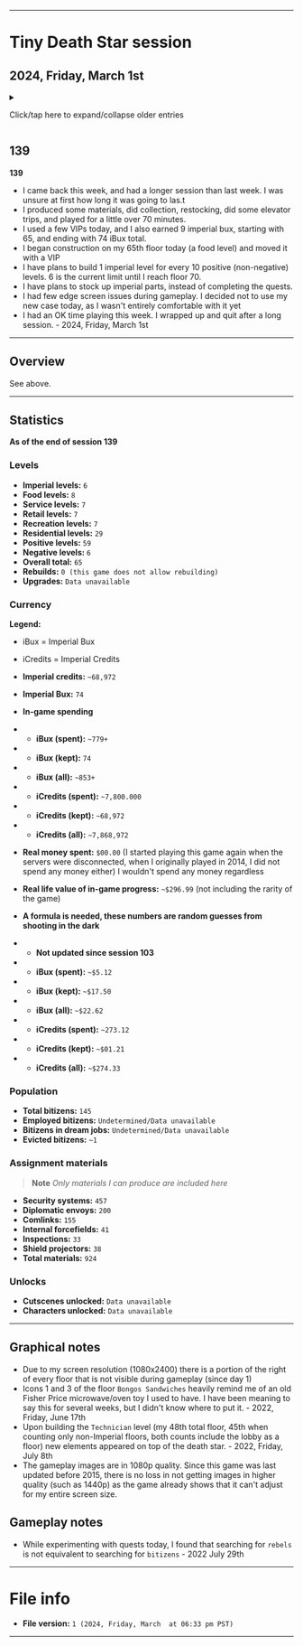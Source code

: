 
***

# Tiny Death Star session

## 2024, Friday, March 1st

<!-- I had a normal length session today, doing some elevator trips, restocking, and working on some difficult assignments (assignments that take a very long time to complete, for me, this means 4 weeks or longer) I finished 1 assignment today, but also felt like the game isn't giving me money for the time I was away. I will have to check previous screenshots. !-->

<details><summary><p>Click/tap here to expand/collapse older entries</p></summary>

## 01

**01**

I had a very long session again today. I made lots of progress, did elevator trips, restocked, and worked on difficult assignments. I unlocked a 3rd assignment, and it is incredibly difficult. At the current rate, it will take me at least 6 months to finish.

Today, I built a new floor, and also upgraded my elevator, and had an extended session. I upgraded the Mon Cala aquarium twice as well. I did not do any objectives or quests today. - July 16th 2021

## 02

**02**

I had an extremely long session today, I made lots of progress, did elevator trips, restocked, and worked on difficult assignments. I unlocked a 3rd assignment last week, and it is incredibly difficult. At the current rate, it will take me at least 6 months to finish.

Today, I did several searches, gave 2 bitizens their dream jobs, produced additional stock (more than normal) and produced several materials. - July 23rd 2021

## 03

**03**

I had an extremely long session today, and made lots of progress. I produced many materials, did collection, restocking, tons of elevator trips, and played for nearly an hour - July 30th 2021

## 04

**04**

I had an extremely long session again today, and made lots of progress. I produced many materials, did collection, restocking, tons of elevator trips, and played for an hour or more - August 6th 2021

## 05

**05**

I had an extremely long session yet again today, and made lots of progress. I produced some materials, did collection, restocking, tons of elevator trips, and played for nearly an hour. I used several VIPs today, and earned some imperial bux, and moved in 5 new residents on a new floor. - August 13th 2021

## 06

**06**

I had an extremely long session yet again today, and made lots of progress. I produced some materials, did collection, restocking, tons of elevator trips, and played for nearly an hour. I used some VIPs today, and earned some imperial bux, and made some progress, although the game crashed once. I began construction on a new residential floor. - August 20th 2021

## 07

**07**

I had an extremely long session yet again today, and made lots of progress. I produced some materials, did collection, restocking, tons of elevator trips, and played for nearly an hour. I used some VIPs today, and earned some imperial bux, and made some progress. - August 28th 2021

## 08

**08**

I didn't really feel like playing today, so I just got some progress, wrapped up and quit. - 2021 September 3rd

## 09

**09**

I had an extremely long session yet again today, and made lots of progress. I produced some materials, did collection, restocking, tons of elevator trips, and played for nearly an hour. I used some VIPs today, and earned some imperial bux, began building a new floor, and made some progress. - 2021 September 10th

## 10

**10**

I had an extremely long session yet again today, and made lots of progress. I produced some materials, did collection, restocking, tons of elevator trips, and played for nearly an hour. I used many VIPs today, and earned 1 imperial bux. I didn't build any new floors, but my residential floor finished construction and I moved in 5 residents, moved the floor, completed 2 quests, and made some progress. - 2021 September 17th

## 11

**11**

I had an my longest session to date today, and made lots of progress. I produced several materials, did collection, restocking, tons of elevator trips, and played for over an hour. I used 1 VIP today, and earned 6 imperial bux. I began construction on my +32nd floor, which will be a residential level. I made lots of progress today. - 2021 September 24th

## 12

**12**

I had a very long session again today, and made lots of progress. I produced some materials, did collection, restocking, tons of elevator trips, and played for nearly an hour. I used a few  VIPs today, and earned 4 imperial bux. I didn't build any new floors, but my residential floor finished construction and I moved in 5 residents, moved the floor, and finished the objective that has taken over a month to complete. I didn't collect the reward though, I am saving that for next week. - 2021 October 1st

<!-- Notes 2021.10.08
tds

goals

Complete all 3 objectives at once
Build all residential floors before building other floor types

!-->

## 13

**13**

I had a very long session again today, and made lots of progress. I produced some materials, did collection, restocking, tons of elevator trips, and played for nearly an hour. I used a few  VIPs today, and earned several imperial bux. I have decided to continue producing materials and earn more money. I intend to complete all 3 objectives on the same day, but I need several more diplomatic envoys first. I also have a plan to build all residential floor types before building other floor types (the only exception for this rule is imperial floors) - 2021 October 8th

## 14

**14**

I had a very long session again today, and made some progress. I produced some materials, did collection, restocking, tons of elevator trips, and played for nearly an hour. I used a few  VIPs today, and earned several imperial bux. I have decided to continue producing materials and earn more money. I intend to complete all 3 objectives on the same day, but I need several more diplomatic envoys first. I also have a plan to build all residential floor types before building other floor types (the only exception for this rule is imperial floors) I began construction on a new residential floor today, but the session went slowly, as I was dealing with the common cold during it, along with a lack of sleep. The game glitched out at the very end, and the elevators up button got stuck, and I couldn't get it unstuck without closing the app, so I quit. - 2021 October 15th

## 15

**15**

I had a very long session again today, and made some progress. I produced some materials, did collection, restocking, tons of elevator trips, and played for nearly an hour. I used a few VIPs today, and earned several imperial bux. I finally completed all 3 objectives on the same day today. I also have a plan to build all residential floor types before building other floor types (the only exception for this rule is imperial floors) I began construction on a new residential floor last week, it finished construction last week/6 days ago, and I moved in 5 new residents today. I now have 100 residents, triple digits. I feared the game glitch that happened last week at the very end, and the elevators up button got stuck, and I couldn't get it unstuck without closing the app. It didn't reoccur today.

I didn't have any Internet at all today. The games currency store has been shut down for years, and I have found that it still attempts to connect, as when I tried to connect, it gave me an error message, rather than looping indefinitely. So it must be tied to some Wi-Fi connection type still, or that is the general message. - 2021 October 22nd

## 16

**16**

I had a very long session again today, and made some progress. I produced some materials, did collection, restocking, tons of elevator trips, and played for nearly an hour. I used a few VIPs today, and earned a few imperial bux. I was paranoid throughout the session that my progress would be erased, similar to the previous game (Virtual City Playground) and also because it really felt like I began building a new residential floor last week, but it wasn't there today. I have a plan to build all residential floor types before building other floor types (the only exception for this rule is imperial floors) - 2021 October 29th

## 17

**17**

I had a very long session again today, and made some progress. I produced some materials, did collection, restocking, tons of elevator trips, and played for nearly an hour. I used a few VIPs today, and earned a few imperial bux. I have a plan to build all residential floor types before building other floor types (the only exception for this rule is imperial floors) - 2021 Friday November 5th

## 18

**18**

I had a very long session again today, and made some progress. I produced some materials, did collection, restocking, tons of elevator trips, and played for nearly an hour. It got a bit tedious near the end. I used a couple VIPs today, and earned a couple imperial bux. I have a plan to build all residential floor types before building other floor types (the only exception for this rule is imperial floors) - 2021 Friday November 12th

## 19

**19**

I had a very long session again today, and made some progress. I produced some materials, did collection, restocking, tons of elevator trips, and played for nearly an hour. I used a couple VIPs today, and earnedseveral imperial bux. I have a plan to build all residential floor types before building other floor types (the only exception for this rule is imperial floors) I began construction on a new floor today, and confirmed that the level mover can move a floor that is currently under construction. I also completed 1 quest today. - 2021 Friday November 19th

## 20

**20**

I had a very long session again today, and made some progress. I produced some materials, did collection, restocking, tons of elevator trips, and played for nearly an hour. I used a couple VIPs today, and earned a couple imperial bux. I have a plan to build all residential floor types before building other floor types (the only exception for this rule is imperial floors) I did not begin construction on a new floor today. I also completed 1 quest today. I upgraded the aquarium today, and had a decent time playing. - 2021 Friday November 26th

## 21

**21**

I had a very long session again today, and made some progress. I produced some materials, did collection, restocking, did tons of elevator trips, and played for about an hour. I used a couple VIPs today, and earned a few imperial bux. I have a plan to build all residential floor types before building other floor types (the only exception for this rule is imperial floors) I did not begin construction on a new floor today. I also upgraded the aquarium today, and had a good time playing. - 2021 Friday, December 3rd

## 22

**22**

I had a very long session again today, and made some progress. I produced some materials, did collection, restocking, did tons of elevator trips, and played for about an hour. I used a few VIPs today, and earned a few imperial bux. I have a plan to build all residential floor types before building other floor types (the only exception for this rule is imperial floors) I began construction on a new floor today. I also used 2 delivery men VIPs today, before using the first one, I waited 15 minutes, occasionally checking back as I did other things. I had a good time playing. - 2021 Friday, December 10th

## 23

**23**

I had a very long session again today, and made some progress. I produced some materials, did collection, restocking, did tons of elevator trips, and played for about an hour. I used a few VIPs today, and earned a few imperial bux. I have a plan to build all residential floor types before building other floor types (the only exception for this rule is imperial floors) I did not beinn construction on a new floor today. A new residential floor finished construction, and I moved in 2 residents. I also upgraded my elevator today, and upgraded the Mon Cala Aquarium. I had a good time playing. - 2021 Friday, December 17th

## 24

**24**

I had a very long session again today, and made some progress. I produced some materials, did collection, restocking, did tons of elevator trips, and played for about an hour. I used a few VIPs today, and earned a few imperial bux. I have a plan to build all residential floor types before building other floor types (the only exception for this rule is imperial floors) I began construction on a new residential floor today. I had a good time playing. - 2021 Friday, December 24th

## 25

**25**

I had a very long session again today, and made little progress. I produced some materials, did collection, restocking, did tons of elevator trips, and played for about an hour. I used a few VIPs today, and earned a few imperial bux. I have a plan to build all residential floor types before building other floor types (the only exception for this rule is imperial floors) a residential floor finished construction, and I moved in 5 new bitizens. I had a good time playing. - 2021 Friday, December 31st

## 26

**26**

I had a very long session again today, and made little progress. I produced some materials, did collection, restocking, did tons of elevator trips, and played for about an hour. I used a few VIPs today, and earned a few imperial bux. I have a plan to build all residential floor types before building other floor types (the only exception for this rule is imperial floors) I did not build any new floors today, and I produced few materials. I had a good time playing. - 2022, Friday, January 7th

## 27

**27**

I had a very long session again today, and made little progress. I produced some materials, did collection, restocking, did tons of elevator trips, and played for about an hour. I used a few VIPs today, and earned a few imperial bux (only 4 bux total) I have a plan to build all residential floor types before building other floor types (the only exception for this rule is imperial floors) I did not build any new floors today, and I produced few materials. I had a good time playing. The game crashed once, as the elevator got stuck. I restarted the game and continued.  - 2022, Friday, January 14th

## 28

**28**

I had a very long session again today, and made some progress. I produced some materials, did collection, restocking, did tons of elevator trips, and played for about an hour. I used a few VIPs today, and earned several imperial bux. I have a plan to build all residential floor types before building other floor types (the only exception for this rule is imperial floors) I began construction on 1 new residential floor today, and moved it down. It is my 25th residential level. I also unlocked 2 characters in the character index, and I produced few materials. I had a good time playing. The game did not crash this week. - 2022, Friday, January 21st

## 29

**29**

I had a very long session again today, and made some progress. I produced some materials, did collection, restocking, did tons of elevator trips, and played for about an hour. I used a few VIPs today, and earned a few imperial bux. I have a plan to build all residential floor types before building other floor types (the only exception for this rule is imperial floors) I moved in 5 new residents today, and moved my Rebos Karaeoke to the recreational level, to complete a quest, and also because my tower needed sorting. I used the upgrader VIP twice on the Duct repair floor, raising it to level 4, and I also produced some materials. I had a good time playing. The game did not crash this week. - 2022, Friday, January 28th

## 30

**30**

I had a very long session again today, and made some progress. I produced some materials, did collection, restocking, did tons of elevator trips, and played for about an hour. I used a couple VIPs today, and earned a few imperial bux. I have a plan to build all residential floor types before building other floor types (the only exception for this rule is imperial floors) I did not move in any new residents or build any new floors today. I had a good time playing again this week. The game did not crash again this week. - 2022, Friday, February 4th

## 31

**31**

I had a very long session again today, and made some progress. I produced some materials, did collection, restocking, did tons of elevator trips, and played for about an hour. I used a couple VIPs today, and earned a few imperial bux. I have a plan to build all residential floor types before building other floor types (the only exception for this rule is imperial floors) I did not move in any new residents or build any new floors today, but I got really close to building a new floor. I got to see both Chewbacca cutscenes today for the first time, they are harder to capture via screenshots compared to the Luke Skywalker cutscenes. I had a good time playing again this week. The game did not crash again this week. - 2022, Friday, February 11th

## 32

**32**

I had a very long session again today, and made some progress. I produced some materials, did collection, restocking, did tons of elevator trips, and played for about an hour. I used a couple of VIPs today, and earned a few imperial bux. I have a plan to build all residential floor types before building other floor types (the only exception for this rule is imperial floors) I did not move in any new residents today, but began building a new residential floor. I also unlocked a new species today. I had a good time playing again this week. The game did not crash again this week. - 2022, Friday, February 18th

## 33

**33**

I had a very long session again today, and made some progress. I produced some materials, did collection, restocking, did tons of elevator trips, and played for about an hour. I used a couple of VIPs today, and earned a few imperial bux. I have a plan to build all residential floor types before building other floor types (the only exception for this rule is imperial floors) I finished building a new floor today, and filled it with 5 residents today. I also unlocked a new species today. I had a good time playing again this week. I finished the 3 assignments finally. The game did not crash again this week. - 2022, Friday, February 25th

<!-- Notes 2022 March 4th
max amount of residential levels for now, food level built instead
lots of spies today
!-->

## 34

**34**

I had a very long session again today, and made some progress. I produced some materials, did collection, restocking, did tons of elevator trips, and played for about an hour. I used a couple of VIPs today, and earned a few imperial bux. My plan for building all residential floors first failed, as the game says I need to create other floors before continuing, so today I began construction on a new food floor. I received some new assignments today, they are going to take months to complete. I captured lots of spies today. I had a good time playing again this week. The game did not crash again this week. - 2022, Friday, March 4th

<!-- Notes 2022 March 11th
None
!-->

## 35

**35**

I had a very long session again today, and made some progress. I produced some materials, did collection, restocking, did tons of elevator trips, and played for about an hour. I used a couple of VIPs today, and earned a few imperial bux. My plan for building all residential floors first failed, as the game says I need to create other floors before continuing, so today A new food floor (Bongo Sandwiches) finished construction. I did not build any new floors today. At the end of the session, a deliveryman VIP came, and I waited the last 10 minutes of the comlink construction time out, then used it. I unlocked a few species today. I had a good time playing again this week. The game did not crash again this week. - 2022, Friday, March 11th

<!-- Notes 2022 March 18th
None
!-->

## 36

**36**

I had a very long session again today, and made some progress. I produced some materials, did collection, restocking, did tons of elevator trips, and played for about an hour. I used a couple of VIPs today, and earned 6 imperial bux. My plan for building all residential floors first failed, as the game says I need to create other floors before continuing. I did not build any new floors today. I had a good time playing again this week. The game did not crash again this week. - 2022, Friday, March 18th

<!-- Notes 2022 March 25th
None
!-->

## 37

**37**

I had a very long session again today, and made some progress. I produced some materials, did collection, restocking, did tons of elevator trips, and played for about an hour. I used a couple of VIPs today, and earned 3 imperial bux. My plan for building all residential floors first failed, as the game says I need to create other floors before continuing. I began building a new retail floor today. I had a good time playing again this week. The game did not crash again this week. - 2022, Friday, March 25th

## 38

**38**

I had a very long session again today, and made some progress. I produced some materials, did collection, restocking, did tons of elevator trips, and played for about an hour. I used a couple of VIPs today, and earned several imperial bux. My plan for building all residential floors first failed, as the game says I need to create other floors before continuing. I did not build any new floors this week. I upgraded 1 floor, and I have plans to stock up imperial parts, instead of completing the quests. I had a good time playing again this week. The game did not crash again this week. - 2022, Friday, April 1st

## 39

**39**

I had a very long session again today, and made some progress. I produced some materials, did collection, restocking, did tons of elevator trips, and played for about an hour. I used a couple of VIPs today, and earned several imperial bux. My plan for building all residential floors first failed, as the game says I need to create other floors before continuing. I did not build any new floors again this week. My strategy for elevator delivery today was: `<32` = Imperial `>31` = Deliver to the desired level. I have plans to stock up imperial parts, instead of completing the quests. I had a good time playing again this week. The game did not crash again this week. - 2022, Friday, April 8th

## 40

**40**

I had a very long session again today, and made minor progress. I produced some materials, did collection, restocking, did tons of elevator trips, and played for about an hour. I used a couple of VIPs today, and earned a few imperial bux. I did not build any new floors again this week. I have plans to stock up imperial parts, instead of completing the quests. I had a good time playing again this week. The game did not crash yet again this week. - 2022, Friday, April 15th

## 41

**41**

I had a very short session this week, and made minor progress. I just didn't really feel like playing this week, so the session was over 20 minutes shorter than normal. I produced some materials, did collection, restocking, did some elevator trips, and played for about half an hour. I used a couple of VIPs today, and earned a few imperial bux. I began to build a new floor (service) this week. I have plans to stock up imperial parts, instead of completing the quests. I had a good time playing again this week. The game did not crash yet again this week. - 2022, Friday, April 22nd

## 42

**42**

I had a short session again this week, and made minor progress. I still felt like playing, just not as much, so the session was over 20 minutes shorter than the previous normal. I produced some materials, did collection, restocking, did some elevator trips, and played for about half an hour. I used 1 VIP today, and earned a few imperial bux. I had a new floor finish construction (Imperial Court) I have plans to stock up imperial parts, instead of completing the quests. I had a good time playing again this week. The game did not crash yet again this week. I do not intend to play on Star Wars day (**May** the **4th** be with you) - 2022, Friday, April 29th

## 43

**43**

I had a short session again this week, and made minor progress. I still felt like playing, just not as much, so the session was over 20 minutes shorter than the previous normal. I produced some materials, did collection, restocking, did some elevator trips, and played for about half an hour. I used 1 VIP today, and earned 1 imperial bux. I did not build any new floors today. I have plans to stock up imperial parts, instead of completing the quests. I had a good time playing again this week. The game did not crash yet again this week. - 2022, Friday, May 6th

## 44

**44**

I had a short session again this week, and made minor progress. I still felt like playing, just not as much, so the session was over 20 minutes shorter than the previous normal. I produced some materials, did collection, restocking, did some elevator trips, and played for about half an hour. I didn't use any VIPs today, but I did earn 3 imperial bux. I did not build any new floors today. I have plans to stock up imperial parts, instead of completing the quests. I had a good time playing again, and the game did not crash yet again this week. - 2022, Friday, May 13th

## 45

**45**

I had a short session again this week, and made minor progress. I still felt like playing, just not as much, so the session was over 20 minutes shorter than the previous normal. I produced some materials, did collection, restocking, did some elevator trips, and played for about half an hour. I took a break during the session to do something as well. I used a couple VIPs today, but I did earn 4 imperial bux. I began construction a new floor today (the floor type is recreation) I have plans to stock up imperial parts, instead of completing the quests. I had a good time playing again, and the game did not crash yet again this week. - 2022, Friday, May 20th

## 46

**46**

I had a short session again this week, and made minor progress. I still felt like playing, just not as much, so the session was over 20 minutes shorter than the previous normal. I produced some materials, did collection, restocking, did some elevator trips, and played for a little over half an hour. I used a single VIP today, and I also earned 5 imperial bux. A new floor (Pet Emporium) finished construction, and I hired 3 workers. I have plans to stock up imperial parts, instead of completing the quests. I had a good time playing again, and the game did not crash yet again this week. - 2022, Friday, May 27th

## 47

**47**

I had a short session again this week, and made minor progress. I still felt like playing, just not as much, so the session was over 20 minutes shorter than the previous normal. I produced some materials, did collection, restocking, did some elevator trips, and played for a little over half an hour. I used a few VIPs today, and I also earned 11 imperial bux.. I have plans to stock up imperial parts, instead of completing the quests. I had a good time playing again, and the game did not crash yet again this week. - 2022, Friday, June 3rd

## 48

**48**

I had a longer session this week, and made minor progress. I didn't feel like playing at first, but enjoyed the session more over time, so todays session was a bit longer. I produced some materials, did collection, restocking, did some elevator trips, and played for a little over half an hour. I used a few VIPs today, and I also earned a few imperial bux. and began construction on the 47th floor (the fifth food level) it will be ready by next weeks session. I have plans to stock up imperial parts, instead of completing the quests. I had a good time playing again, and the game did not crash yet again this week. - 2022, Friday, June 10th

## 49

**49**

I had a longer session this week, and made minor progress. I purposefully made the session shorter, even though my interest was higher. I had things to do today. I produced some materials, did collection, restocking, did some elevator trips, and played for a little over half an hour. I used 1 VIP today, and I also earned a couple imperial bux. My 47th floor finished construction (Ithorian Food) and I employed 3 bitizens. I completed several quests today. I have plans to stock up imperial parts, instead of completing the quests. I had a good time playing again, and the game did not crash yet again this week. - 2022, Friday, June 17th

## 50

**50**

I had a longer session this week, and made minor progress. I produced some materials, did collection, restocking, did some elevator trips, and played for a little over half an hour. I used 2 VIPs today, and I also earned a couple imperial bux. My 47th floor finished construction. I completed a couple quests today. I have plans to stock up imperial parts, instead of completing the quests. I had a good time playing again, and the game did not crash yet again this week. - 2022, Friday, June 24th

## 51

**51**

I had a normal length session this week, and made minor progress. I produced some materials, did collection, restocking, did some elevator trips, and played for a little over half an hour. I used 2 VIPs today, and I also earned 1 imperial bux. My 47th floor finished construction. I have plans to stock up imperial parts, instead of completing the quests. I had a good time playing again, and the game did not crash yet again this week. - 2022, Friday, July 1st

## 52

**52**

I had a longer session this week, and made minor progress. I produced some materials, did collection, restocking, did some elevator trips, and played for about an hour. I used a few VIPs today, and I also earned several imperial bux. I began construction on a 48th floor (type: service) and now, there are more Star Wars elements on top of the Death Star (including an AT-AT (All Terrain Armored Transport)) I can't figure out if I reached a certain milestone number of floors (48) the specific floor had some special perks, or something else. I have plans to stock up imperial parts, instead of completing the quests. I had an extended session this week. I had a good time playing again, and the game did not crash yet again this week. - 2022, Friday, July 8th

## 53

**53**

I had a shorter session this week, and made minor progress. I produced some materials, did collection, restocking, did some elevator trips, and played for less than an hour. I used a 1 VIP today, and I also earned a few imperial bux. I would like to make a correction to last weeks observation: what I thought was an AT-AT that appeared on my tower may be something else completely, but I don't know what it is.

Upon hiring bitizens at the new `Technician` level, I was able to put all 3 workers in their dream job, something I am doing for the first time in this game.

I have plans to stock up imperial parts, instead of completing the quests. I had a shorter session this week. I had a good time playing again, and the game did not crash yet again this week. - 2022, Friday, July 15th

## 54

**54**

I had a much longer session this week, and made minor progress. I produced some materials, did collection, restocking, did some elevator trips, and played for well over an hour. I used a few VIPs today, and I also earned 8 imperial bux. I have plans to stock up imperial parts, instead of completing the quests. I had a good time playing again, and the game did not crash yet again this week. - 2022, Friday, July 22nd

## 55

**55**

I had a shorter session this week, and made minor progress. I produced some materials, did collection, restocking, did some elevator trips, and played for about an hour. I used a few VIPs today, and I also earned 9 imperial bux. I began building a new floor today (type: `service`) I have plans to stock up imperial parts, instead of completing the quests. I worked on quests later in the session. I had a good time playing again, and the game did not crash yet again this week. - 2022, Friday, July 29th

## 56

**56**

I skipped my weekly session this week due to time and battery issues. - 2022, Friday, August 5th

## 57

**57**

I had a very long length session this week, and made minor progress. I produced some materials, did collection, restocking, did some elevator trips, and played for about an hour. I used a couple VIPs today, and I also earned 7 imperial bux. I did not build any new levels today, but a new level finished construction (imperial grocer) and I employed 3 bitizens. I have plans to stock up imperial parts, instead of completing the quests. I had a good time playing again, and the game did not crash yet again this week. - 2022, Friday, August 12th

## 58

**58**

I had a very long length session this week, and made minor progress. I produced some materials, did collection, restocking, did some elevator trips, and played for about an hour. I used a few VIPs today, and I also earned 5 imperial bux. I did not build any new levels today. At one point in my session, I rapidly completed 3 quests, it was almost like they were lined up for me. I have plans to stock up imperial parts, instead of completing the quests. I had a good time playing again, and the game did not crash yet again this week. - 2022, Friday, August 19th

## 59

**59**

I skipped my weekly session this week due to time and battery issues. - 2022, Friday, August 26th

## 60

**60**

I skipped my weekly session again this week due to time and battery issues. I just didn't feel like playing. - 2022, Friday, September 2nd

## 61

**61**

I skipped my weekly session yet again this week. I just didn't feel like playing, there were no battery or time issues. - 2022, Friday, September 9th

## 62-86

**62-86**

I skipped my weekly session yet again this week. I just didn't feel like playing, there were also battery and time issues. - 2022, Friday, September 16th to 2023, Friday, February 24th (27 consecutive sessions skipped, as of 2023, Friday, February 24th)

## 87

**87**

I skipped my weekly session yet again this week, as I didn't have the time, and didn't feel like playing. However, I am going on a couple very long car rides next week (totaling over 8 hours) and I feel like I am going to resume playing this game next week. - 2023, Friday, March 3rd (28 consecutive sessions skipped, as of 2023, Friday, March 3rd)

## 88

**88**

I had a very long length session this week, returning after a 28 week hiatus, and made some progress. I produced some materials, did collection, restocking, did some elevator trips, and played for over 2 hours. I used a few VIPs today, and I also earned 15 imperial bux. I began building my 50th floor today (a recreation floor) and earned an achievement for building 50 levels. I have plans to stock up imperial parts, instead of completing the quests. I had a good time playing again, and the game did not crash yet again this week. - 2023, Friday, March 10th

## 89

**89**

I had a very long length session this week, and made some progress. I produced some materials, did collection, restocking, did some elevator trips, and played for over 2.1 hours. I used a few VIPs today, and I also earned 21 imperial bux, ending with 245 iBux total. My 50th floor finished construction, and I moved in new employees and completed a couple quests. I have plans to stock up imperial parts, instead of completing the quests. I had a good time playing again, and the game did not crash yet again this week. - 2023, Friday, March 17th

## 90

**90**

I had a very long length session this week, and made some progress. I produced some materials, did collection, restocking, did some elevator trips, and played for over 2.2 hours. I used a few VIPs today, and I also earned 25 imperial bux, ending with 270 iBux total. I began construction on my 51st floor, and produced lots of materials. Palpatine and Dengar visited my Death Star and were unlocked today. I also unlocked a cutscene from the Holonet Cineplex. I now have over 256 security systems stocked up. I have plans to stock up imperial parts, instead of completing the quests. I had a good time playing again, and the game did not crash yet again this week. - 2023, Friday, March 24th

## 91

**91**

I had a long length session this week, and made some progress. I produced some materials, did collection, restocking, did some elevator trips, and played for less than 1.5 hours. I used a few VIPs today, and I also earned 10 imperial bux, ending with 280 iBux total. I upgraded some levels, produced materials that took longer, as I planned to have a much shorter session (but failed on this goal) and did the usual gameplay. 3 rebels in a row visited my death star, none of them were caught today. I have plans to stock up imperial parts, instead of completing the quests. I had a good time playing again, and the game did not crash yet again this week. - 2023, Friday, March 31st

## 92

**92**

I had a very long length session this week, and made some progress. I produced some materials, did collection, restocking, did some elevator trips, and played for over 2 hours. I used a few VIPs today, and I also earned 15 imperial bux, ending with 292 iBux total, spending 3. I upgraded some levels, and produced materials that took longer, as I planned to have a much shorter session (but failed on this goal) and did the usual gameplay. I began construction on my 52nd level (a 6th service level) spending some bux to get to this goal without spending too much extra time. I have plans to stock up imperial parts, instead of completing the quests. I had a good time playing again, and the game did not crash yet again this week. - 2023, Friday, April 7th

## 93

**93**

I had a very long length session this week, and made some progress. I produced some materials, did collection, restocking, did some elevator trips, and played for over 2 hours. I used a few VIPs today, and I also earned 14 imperial bux, ending with 306 iBux total, spending 0. I upgraded some levels. Both today and yesterday, I played while doing a full hard drive backup. I did the usual gameplay. I employed 3 new bitizens in my new service level (`Marriage room`) I have plans to stock up imperial parts, instead of completing the quests. I had a good time playing again, and the game did not crash yet again this week. - 2023, Friday, April 14th

## 94

**94**

I had a very long length session this week, and made some progress. I produced some materials, did collection, restocking, did some elevator trips, and played for over 2 hours. I used a few VIPs today, and I also earned 20 imperial bux, ending with 326 iBux total, spending 0. I upgraded some levels. I have plans to build 1 imperial level for every 10 positive (non-negative) levels, starting after I build floor 51/54. I have plans to stock up imperial parts, instead of completing the quests. I had a good time playing again, and the game did not crash yet again this week. - 2023, Friday, April 21st

## 95

**95**

<!-- Notes 2023.04.28
1 day after may 4th :(
TODO: Move bitizen into imperial court to double revenue, and have 3 stars
!-->

I had a very long length session this week, and made some progress. I produced some materials, did collection, restocking, did some elevator trips, and played for over 2 hours. I used a few VIPs today, and I also earned 14 imperial bux, ending with 340 iBux total, spending 0. I upgraded some levels. I have plans to build 1 imperial level for every 10 positive (non-negative) levels, starting after I build floor 51/54. I have plans to stock up imperial parts, instead of completing the quests. I moved a Bitizen out of a job and put another in its place. I really don't want to forget this next week, but I plan to move that Bitizen into the Imperial Court, so that I can have 3 stars (3 workers in their dream job) and increase the revenue by over 42000 credits. I also plan to cut my next sessions timeslot and insert it into the Thursday timeslot. More about this on the next entry. I had a good time playing again, and the game did not crash yet again this week. - 2023, Friday, April 28th

## 96

**96 (2023 May 4th session, May the 4th be with you!)**

This session was planned for 2023, Thursday, May 4th (May the 4th be with you, Star Wars day) as I want to celebrate Star Wars day on this day, and this game typically lasts longer on car rides, so I chose to bump it 1 day closer.

<!-- Scrap notes
start 340
peak 374
spend 4
peak 377
spend 10
total 14
spend 7
total 21
spend 6
total 27
end 373
max peak 377
earn 64
!-->

I planned this session for 2023, Thursday, May 4th (May the 4th be with you, Star Wars day) as I want to celebrate Star Wars day on this day, and this game typically lasts longer on car rides, so I chose to bump it 1 day closer. It would have been on 2023, May 5th.

I had my longest session to date this week, and made significant progress.

I produced some materials, did collection, restocking, did several elevator trips, and played for over 4 hours.

I used a few VIPs today, and I also earned 64 imperial bux, starting with 340, ending with 377 iBux total, spending 27.

I upgraded 1 level, and also built a new level (type: recreation)

I have plans to build 1 imperial level for every 10 positive (non-negative) levels, starting after I build floor 51/54, which I did today.

I have plans to stock up imperial parts, instead of completing the quests.

I moved that Bitizen from last week into their dream job, and moved over a dozen other bitizens into their dream jobs today.

I had a good time playing again, and the game did not crash yet again this week. - 2023, Thursday, May 4th

## 97

**97**

I had a long session this week, and made minor progress.

I produced some materials, did collection, restocking, did several elevator trips, and played for over 2.2 hours.

I used a few VIPs today, and I also earned 13 imperial bux, starting with 373, and ending with 386 iBux total, while spending 0 iBux.

I upgraded 2 levels, and did not build any new levels.

My new 54th floor finished construction, the level is called `Jedi Jump Up` it seems to always be busy.

I have plans to build 1 imperial level for every 10 positive (non-negative) levels, starting after I build floor 51/54, which I did last week.

I have plans to stock up imperial parts, instead of completing the quests.

I had a good time playing again, and the game did not crash yet again this week. - 2023, Friday, May 12th

## 98

**98**

I had a very short session this week, and made very minor progress.

I produced some materials, did collection, restocking, did several elevator trips, and played for less than 1 hour.

I used a single VIP today, and I also earned 5 imperial bux, starting with 386, and ending with 391 iBux total, while spending 0 iBux.

I upgraded 0 levels, and began to build a new Imperial level.

I have plans to build 1 imperial level for every 10 positive (non-negative) levels, starting after I build floor 51/54, which I did last week.

I have plans to stock up imperial parts, instead of completing the quests.

I had a poor time playing, but the game did not crash yet again this week. - 2023, Friday, May 19th

## 99

**99**

I had a longer session this week, and made some progress.

I produced some materials, did collection, restocking, did several elevator trips, and played for over 1 hour.

I used a few VIP today, and I also earned 9 imperial bux, starting with 391, and ending with 400 iBux total, while spending 0 iBux.

I upgraded 0 levels, and began to build another new Imperial level (floor 56/floor -5)

I have plans to build 1 imperial level for every 10 positive (non-negative) levels. 5 is the current limit until I reach floor 60.

I have plans to stock up imperial parts, instead of completing the quests.

A new imperial level `Detention level` finished construction, and I began producing a 4th type of part.

I had a much better time playing this week, and the game did not crash yet again this week. - 2023, Friday, May 26th

## 100

**100**

I had a longer session this week, and made some progress.

I produced some materials, did collection, restocking, did several elevator trips, and played for over 1 hour.

I used a few VIPs today, and I also earned 10 imperial bux, starting with 400, and ending with 410 iBux total, while spending 0 iBux.

I upgraded 1 level, and did not build any new levels.

I have plans to build 1 imperial level for every 10 positive (non-negative) levels. 5 is the current limit until I reach floor 60.

I have plans to stock up imperial parts, instead of completing the quests.

A new imperial level `Officers lounge` finished construction, and I began producing a 4th type of part.

I had a good time playing this week, and the game did not crash yet again this week. - 2023, Friday, June 2nd

## 101

**101**

I had a shorter session this week, and made some progress.

I produced some materials, did collection, restocking, did several elevator trips, and played for over 1 hour.

I used a few VIPs today, and I also earned 12 imperial bux, starting with 410, and ending with 422 iBux total, while spending 0 iBux.

I have plans to build 1 imperial level for every 10 positive (non-negative) levels. 5 is the current limit until I reach floor 60.

I have plans to stock up imperial parts, instead of completing the quests.

I reached 500,000 credits today, and unlocked an achievement for it. I then spent most of those credits on a new residential level.

I had a good time playing this week, and the game did not crash yet again this week. - 2023, Friday, June 9th

## 102

**102**

I had a longer session this week, and made some progress.

I produced some materials, did collection, restocking, did several elevator trips, and played for over 1 hour.

I used a few VIPs today, and I also earned 11 imperial bux, starting with 422, and ending with 431 iBux total, while spending 3 iBux, making 14 in total.

I was unable to use a big spender to get massive profits from the Imperial Court, as one never came today.

I rushed stock on 1 floor, so that I could move a bitizen into their dream job.

I upgraded 0 levels, and did not build any new levels.

I have plans to build 1 imperial level for every 10 positive (non-negative) levels. 5 is the current limit until I reach floor 60.

I have plans to stock up imperial parts, instead of completing the quests.

I had a good time playing this week, and the game did not crash yet again this week. - 2023, Friday, June 16th

## 103

**103**

I had a shorter session this week, and made some progress.

Upon starting, I felt like I had lost progress from last week, but was able to confirm nothing was lost, based on the stock from the Imperial Court.

I produced some materials, did collection, restocking, did several elevator trips, and played for a little less than 1 hour.

I used a single VIP today, and I also earned 2 imperial bux, starting with 431, and ending with 433 iBux total, while spending 0 iBux.

I was unable to use a big spender to get massive profits from the Imperial Court, as the stock wasn't ready this week. The VIP came really late.

I upgraded 1 level, and began to build my 58th floor (a 6th imperial level)

I have plans to build 1 imperial level for every 10 positive (non-negative) levels. 6 is the current limit until I reach floor 70.

I have plans to stock up imperial parts, instead of completing the quests.

I had a good time playing this week, and the game did not crash yet again this week. - 2023, Friday, June 23rd

## 104

**104**

I had a longer session this week, and made some progress.

I played while doing a hard drive backup today, so I was slightly distracted at times.

I produced some materials, did collection, restocking, did several elevator trips, and played for about 1 hour.

I used a single VIP today, and I also earned 5 imperial bux, starting with 433, and ending with 438 iBux total, while spending 0 iBux.

I did not build any new levels today.

I have plans to build 1 imperial level for every 10 positive (non-negative) levels. 6 is the current limit until I reach floor 70.

I have plans to stock up imperial parts, instead of completing the quests.

I had a good time playing this week, and the game did not crash yet again this week. - 2023, Friday, June 30th

## 105

**105**

I had a shorter session this week, and made some progress.

I was distracted and tired while playing. I tried to have a shorter session, as I woke up late.

I produced some materials, did collection, restocking, did several elevator trips, and played for less than 1 hour.

I used a single VIP today, and I also earned 6 imperial bux, starting with 438, and ending with 444 iBux total, while spending 0 iBux.

I upgraded my technician floor to level 3 today, I am working on getting all businesses to level 3 and higher.

I did not build any new levels today, although I came very close.

I have plans to build 1 imperial level for every 10 positive (non-negative) levels. 6 is the current limit until I reach floor 70.

I have plans to stock up imperial parts, instead of completing the quests.

I had a good time playing this week, and the game did not crash yet again this week. - 2023, Friday, July 7th

## 106

**106**

My session was skipped today due to issues with available time and battery life. - 2023, Friday, July 14th

## 107

**107**

My session was skipped again today due to a severe issue that took place over night and throughout the morning, involving a lack of sleep, nightmares, and several consequences to this issue. - 2023, Friday, July 21st

## 108

**108**

My session was skipped again today, as I didn't have the time or interest to play. - 2023, Friday, July 28th

## 109

**109**

My session was skipped again today, as I didn't have the interest to play. I am changing my schedule again, and after I settle, I will resume again. - 2023, Friday, August 4th

## 110

**110**

My session was skipped again today, as I didn't have the interest to play. I am still changing my schedule, and after I settle, I will eventually resume again. - 2023, Friday, August 11th

## 111

**111**

My session was skipped again today, as I didn't have the interest to play. I am still changing my schedule, and after I settle, I will eventually resume again. - 2023, Friday, August 18th

## 112

**112**

My session was skipped again today, as I didn't have the time or interest to play. I am still changing my schedule (it is taking a really long time) and after I settle, I will eventually resume again. - 2023, Friday, August 25th

## 113

**113**

My session was skipped again today, as I didn't have the time or interest to play. I am still changing my schedule (it is still taking a really long time) and after I settle, I will eventually resume again. - 2023, Friday, September 1st

## 114

**114**

My session was skipped again today, as I didn't have the time or interest to play. I am still changing my schedule (it is still taking a really long time) and after I settle, I will eventually resume again. I had some very slight interest today, but no time to play. - 2023, Friday, September 8th

## 115

**115**

My session was skipped again today, as I didn't have the time to play. With all of the time I spent procrastinating, unable to work this morning, I regret not trying to play this game instead. - 2023, Friday, September 15th

## 116

**116**

My session was skipped again today, as I didn't have the time to play. - 2023, Friday, September 22nd

## 117

**117**

My session was skipped again today, as I didn't have the time to play. There was a brief interest in gameplay, but it couldn't be fit into my schedule. - 2023, Friday, September 29th

## 118

**118**

My session was skipped again today, as I didn't have the time to play. There was a small interest in resuming gameplay, but it couldn't be fit into my schedule. - 2023, Friday, October 6th

## 119

**119**

I had a much longer session this week, and made some progress. This was my first time playing in several weeks.

I produced some materials, did collection, restocking, did several elevator trips, and played for about an 1 hour and a half.

I used a few VIPs today, and I also earned 14 imperial bux, starting with 444, and ending with 458 iBux total, while spending 0 iBux.

I did not upgrade any floors today, but I did begin to build a new food level.

I have plans to build 1 imperial level for every 10 positive (non-negative) levels. 6 is the current limit until I reach floor 70.

I have plans to stock up imperial parts, instead of completing the quests.

I had a good time playing this week. - 2023, Friday, October 13th

## 120

**120**

My session was skipped today, as I didn't have the time to play. There was a strong interest in resuming gameplay, but it couldn't be fit into my schedule. I likely could have played if my PDA didn't die overnight. - 2023, Friday, October 20th

## 121

**121**

My session was skipped again today, as I didn't have the time to play. I didn't want to skip my session, but I woke up too late, and was too low on battery. - 2023, Friday, October 27th

## 122

**122**

My session was skipped again today, as I didn't have the time to play. I really didn't want to skip my session, but I woke up too late, and was still too far behind on work, and additionally got thrown off even further today. - 2023, Friday, November 3rd

## 123

**123**

I had a much longer session than planned this week, and made some progress. This was my first time playing in several weeks.

I produced some materials, did collection, restocking, did several elevator trips, and played for about an 1 hour and a half.

I used few VIPs today, and I also earned 9 imperial bux, starting with 458, and ending with 467 iBux total, while spending 0 iBux.

I upgraded 1 floor today, and began to build a new level (level 60: type = service)

I have plans to build 1 imperial level for every 10 positive (non-negative) levels. 6 is the current limit until I reach floor 70.

I have plans to stock up imperial parts, instead of completing the quests.

I had a really good time playing this week. - 2023, Friday, November 10th

## 124

**124**

My session was skipped today, as I didn't have the time to play. I don't want to keep skipping these sessions, but I am still trying to get caught back up and in control of my work. I am hoping I will be able to play next week. - 2023, Friday, November 17th

## 125

**125**

I had a much longer session than planned this week, and made some progress. This was my last time playing this month. I planned to play for 45 minutes or less, but ended up going near 2 hours, throwing me a little bit off.

I produced some materials, did collection, restocking, did several elevator trips, and played for about an 1 hour and 40 minutes.

I used few VIPs today, and I also earned 11 imperial bux, starting with 467, and ending with 478 iBux total, while spending 0 iBux.

I upgraded 1 floor today. I was not able to build any new floors today.

I have plans to build 1 imperial level for every 10 positive (non-negative) levels. 6 is the current limit until I reach floor 70.

I have plans to stock up imperial parts, instead of completing the quests.

I had a good time playing this week. - 2023, Friday, November 24th

## 126

**126**

My session was skipped today, as I didn't have the time to play. I don't want to keep skipping these sessions, and will return eventually. I have an insanely difficult schedule to keep control of. - 2023, Friday, December 1st

## 127

**127**

My session was skipped today, as I didn't have the time to play. I don't want to keep skipping these sessions, and will return eventually. I have an insanely difficult schedule to keep control of. I really wanted to play today, but I was too far behind. - 2023, Friday, December 8th

## 128

**128**

My session was skipped today, as I didn't have the time or interest to play. - 2023, Friday, December 15th

## 129

**129**

I came back to my session after a 3 week break today, as I felt like playing while simultaneously preparing to move to my new laptop.

I produced some materials, did collection, restocking, did several elevator trips, and played for about an hour and a half.

I used few VIPs today, and I also earned 15 imperial bux, starting with 478, and ending with 493 iBux total, while spending 0 iBux.

The big spender came late, and I had already prepared the imperial court briefly before it arrived, and messed up my opportunity for that next week. This was the main downside to my session.

I unlocked a couple new characters today.

I did not upgrade any new floors today, but I began construction on a 61st level (recreation)

I have plans to build 1 imperial level for every 10 positive (non-negative) levels. 6 is the current limit until I reach floor 70.

I have plans to stock up imperial parts, instead of completing the quests.

I had a good time playing this week. - 2023, Friday, December 22nd

## 130

**130**

I came back for a second consecutive week to have a final session of 2023.

I produced some materials, did collection, restocking, did several elevator trips, and played for about an hour and 15 minutes.

I used few VIPs today, and I also earned 12 imperial bux, starting with 493, and ending with 5 iBux total, peaking at 504, while spending 499 iBux.

I unlocked a single new character today.

As part of my special end of year session, I upgraded my elevator to max level for 499 iBux.

I did not upgrade any new floors today, and I did not construct any new levels. I plan to build a residential level next.

I have plans to build 1 imperial level for every 10 positive (non-negative) levels. 6 is the current limit until I reach floor 70.

I have plans to stock up imperial parts, instead of completing the quests.

I had a good time playing this week. - 2023, Friday, December 29th

## 131

**131**

<!-- Notes 2024.01.05
MLP has finally been found to be the screenshot tool
Short session
First session in which 0 Imperial Bux were earned
!-->

- I came back for a third consecutive week to have a first session of 2023.
- I produced some materials, did collection, restocking, did several elevator trips, and played for about 55 minutes.
- I used few VIPs today, and I also earned 0 imperial bux, starting with 5, and ending with 5 iBux total. Today was the first session in which no Imperial Bux were earned.
- I did not unlock any new characters today.
- I upgraded 1 floor to level 2 using a VIP. I plan to build a residential level next.
- I have found that the MLP popup is actually the screenshot tool crashing, which unfortunately is far too common on my PDA (a lot of these messages are closed before they can be screenshotted) I finally pinpointed what it was today.
- I have plans to build 1 imperial level for every 10 positive (non-negative) levels. 6 is the current limit until I reach floor 70.
- I have plans to stock up imperial parts, instead of completing the quests.
- I had a good time playing this week. - 2024, Friday, January 5th

## 132

**132**

- I came back for a fourth consecutive week to have a second consecutive session of 2023.
- I produced some materials, did collection, restocking, did several elevator trips, and played for over 120 minutes. Todays session was VERY long
- I used few VIPs today, and I also earned 21 imperial bux, starting with 5, and ending with 26 iBux total. 
- I unlocked 1 new character today.
- I began construction on my 62nd level today (a residential level)
- I have plans to build 1 imperial level for every 10 positive (non-negative) levels. 6 is the current limit until I reach floor 70.
- I have plans to stock up imperial parts, instead of completing the quests.
- I had a good time playing this week. I eventually wrapped up and quit - 2024, Friday, January 12th

## 133

**133**

- I came back for a fifth consecutive week to have a third consecutive session of 2023.
- I produced some materials, did collection, restocking, did several elevator trips, and played for over 70 minutes. I originally planned to play for over 55 minutes, but went over.
- I used few VIPs today, and I also earned 8 imperial bux, starting with 26, and ending with 34 iBux total. 
- I unlocked 1 new character today.
- I did not build any new levels today
- I moved in 5 Bitizens into a new residential floor today
- I have plans to build 1 imperial level for every 10 positive (non-negative) levels. 6 is the current limit until I reach floor 70.
- I have plans to stock up imperial parts, instead of completing the quests.
- I had lots of edge screen issues during gameplay today
- I had a good time playing this week. I eventually wrapped up and quit - 2024, Friday, January 19th

## 134

**134**

- I came back for a sixth consecutive week to have my fourth consecutive session of 2023.
- I produced some materials, did collection, restocking, did several elevator trips, and played for over 30 minutes. I originally planned to play for over 55 minutes, but I decided to cut short today and do other things.
- I used few VIPs today, and I also earned 3 imperial bux, starting with 34, and ending with 37 iBux total. 
- I did not unlock any new characters today.
- I began construction on my 63rd level today (another residential level)
- I have plans to build 1 imperial level for every 10 positive (non-negative) levels. 6 is the current limit until I reach floor 70.
- I have plans to stock up imperial parts, instead of completing the quests.
- I had a lot of edge screen issues during gameplay today
- I had a good time playing this week. I eventually wrapped up and quit - 2024, Friday, January 26th

## 135

**135**

- I skipped my session this week due to a lack of time, caused by a 3rd consecutive day of difficulties waking up. Looking back, I see this as a mistake, as gameplay might have helped wake me up, or had me doing something while I was in the process of waking up, as I wasn't getting anything done regardless (I should have been doing something with my time) I will try to resume next week. - 2024, Friday, February 2nd

<!--
Notes 2024.02.09
Excessive session
Game crash
Species discovery and rediscovery
Stocking up credits
Longer session made up for last weeks non-session
!-->

## 136

**136**

- I came back this week, and had an excessively long session
- I produced some materials, did collection, restocking, did several elevator trips, and played for over 120 minutes. I originally planned to play for over 55 minutes, but I decided to keep going
- I used few VIPs today, and I also earned 18 imperial bux, starting with 37, and ending with 55 iBux total. 
- I unlocked a new character today, and viewed it in the album. After closing the album, the game crashed, and I lost the character. Luckily, I was able to re-unlock it later on
- I moved in 5 Bitizens to a new residential level today
- I did not build any new levels today, I mostly worked on stocking up credits.
- I have plans to build 1 imperial level for every 10 positive (non-negative) levels. 6 is the current limit until I reach floor 70.
- I have plans to stock up imperial parts, instead of completing the quests.
- I didn't have any edge screen issues during gameplay today
- I had a good time playing this week. I eventually wrapped up and quit - 2024, Friday, February 9th

## 137

**137**

- I came back this week, and had an excessively long session
- I produced some materials, did collection, restocking, did several elevator trips, and played for over 160 minutes. I originally planned to play for about 80 minutes, but I decided to keep going
- I used a few VIPs today, and I also earned 10 imperial bux, starting with 55, and ending with 65 iBux total. 
- I began construction on a 58th positive level (64th level total) today, which is of the type, retail.
- I have plans to build 1 imperial level for every 10 positive (non-negative) levels. 6 is the current limit until I reach floor 70.
- I have plans to stock up imperial parts, instead of completing the quests.
- I had some edge screen issues during gameplay today
- I had a good time playing this week. I eventually wrapped up and quit - 2024, Friday, February 16th

## 138

**138**

- I came back this week, and had a very short session
- I produced some materials, did collection, restocking, did some elevator trips, and played for less than 20 minutes.
- I used a single VIP today, and I also earned 0 imperial bux, starting with 65, and ending with 65 iBux total. 
- I assigned 3 Bitizens jobs at the cloth fabricator. I did not build any new floors today.
- I have plans to build 1 imperial level for every 10 positive (non-negative) levels. 6 is the current limit until I reach floor 70.
- I have plans to stock up imperial parts, instead of completing the quests.
- I had severe edge screen issues during gameplay today
- I had an OK time playing this week. I wrapped up and quit early on. - 2024, Friday, February 23rd

</details>

## 139

**139**

- I came back this week, and had a longer session than last week. I was unsure at first how long it was going to las.t
- I produced some materials, did collection, restocking, did some elevator trips, and played for a little over 70 minutes.
- I used a few VIPs today, and I also earned 9 imperial bux, starting with 65, and ending with 74 iBux total. 
- I began construction on my 65th floor today (a food level) and moved it with a VIP
- I have plans to build 1 imperial level for every 10 positive (non-negative) levels. 6 is the current limit until I reach floor 70.
- I have plans to stock up imperial parts, instead of completing the quests.
- I had few edge screen issues during gameplay. I decided not to use my new case today, as I wasn't entirely comfortable with it yet
- I had an OK time playing this week. I wrapped up and quit after a long session. - 2024, Friday, March 1st

***

## Overview

See above.

***

## Statistics

**As of the end of session 139**

### Levels

- **Imperial levels:** `6`
- **Food levels:** `8`
- **Service levels:** `7`
- **Retail levels:** `7`
- **Recreation levels:** `7`
- **Residential levels:** `29`
- **Positive levels:** `59`
- **Negative levels:** `6`
- **Overall total:** `65`
- **Rebuilds:** `0 (this game does not allow rebuilding)`
- **Upgrades:** `Data unavailable`

### Currency

**Legend:**

- iBux = Imperial Bux
- iCredits = Imperial Credits

- **Imperial credits:** `~68,972`
- **Imperial Bux:** `74`
- **In-game spending**
- - **iBux (spent):** `~779+`
- - **iBux (kept):** `74`
- - **iBux (all):** `~853+`
- - **iCredits (spent):** `~7,800.000`
- - **iCredits (kept):** `~68,972`
- - **iCredits (all):** `~7,868,972`
- **Real money spent:** `$00.00` (I started playing this game again when the servers were disconnected, when I originally played in 2014, I did not spend any money either) I wouldn't spend any money regardless
- **Real life value of in-game progress:** `~$296.99` (not including the rarity of the game)
- **A formula is needed, these numbers are random guesses from shooting in the dark**
- - **Not updated since session 103**
- - **iBux (spent):** `~$5.12`
- - **iBux (kept):** `~$17.50`
- - **iBux (all):** `~$22.62`
- - **iCredits (spent):** `~273.12`
- - **iCredits (kept):** `~$01.21`
- - **iCredits (all):** `~$274.33`

### Population

- **Total bitizens:** `145`
- **Employed bitizens:** `Undetermined/Data unavailable`
- **Bitizens in dream jobs:** `Undetermined/Data unavailable`
- **Evicted bitizens:** `~1`

### Assignment materials

> **Note** _Only materials I can produce are included here_

- **Security systems:** `457`
- **Diplomatic envoys:** `200`
- **Comlinks:** `155`
- **Internal forcefields:** `41`
- **Inspections:** `33`
- **Shield projectors:** `38`
- **Total materials:** `924`

### Unlocks

- **Cutscenes unlocked:** `Data unavailable`
- **Characters unlocked:** `Data unavailable`

***

## Graphical notes

- Due to my screen resolution (1080x2400) there is a portion of the right of every floor that is not visible during gameplay (since day 1)
- Icons 1 and 3 of the floor `Bongos Sandwiches` heavily remind me of an old Fisher Price microwave/oven toy I used to have. I have been meaning to say this for several weeks, but I didn't know where to put it. - 2022, Friday, June 17th
- Upon building the `Technician` level (my 48th total floor, 45th when counting only non-Imperial floors, both counts include the lobby as a floor) new elements appeared on top of the death star. - 2022, Friday, July 8th 
- The gameplay images are in 1080p quality. Since this game was last updated before 2015, there is no loss in not getting images in higher quality (such as 1440p) as the game already shows that it can't adjust for my entire screen size.

## Gameplay notes

- While experimenting with quests today, I found that searching for `rebels` is not equivalent to searching for `bitizens` - 2022 July 29th

***

# File info

- **File version:** `1 (2024, Friday, March  at 06:33 pm PST)`

***
